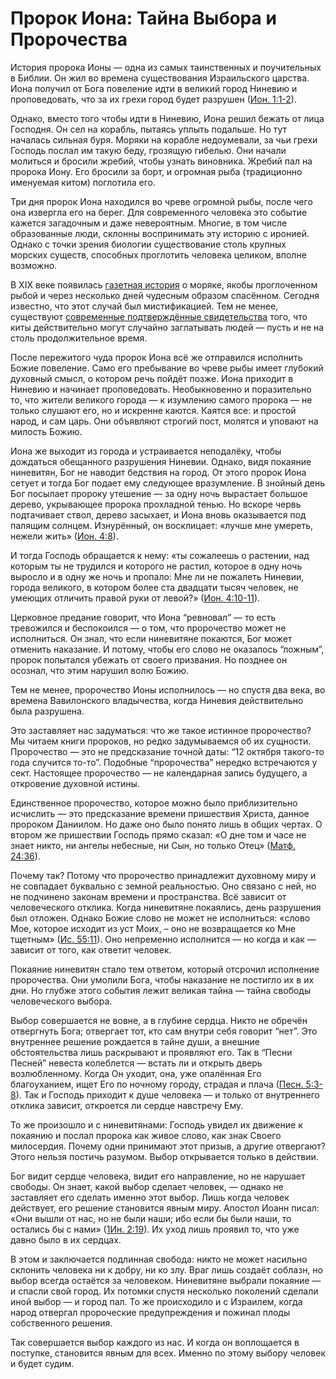 

# Пророк Иона: Тайна Выбора и Пророчества

История пророка Ионы — одна из самых таинственных и поучительных в Библии. Он жил во времена существования Израильского царства. Иона получил от Бога повеление идти в великий город Ниневию и проповедовать, что за их грехи город будет разрушен ([Ион. 1:1-2](https://azbyka.ru/biblia/?Jona.1:1-2)).

Однако, вместо того чтобы идти в Ниневию, Иона решил бежать от лица Господня. Он сел на корабль, пытаясь уплыть подальше. Но тут началась сильная буря. Моряки на корабле недоумевали, за чьи грехи Господь послал им такую беду, грозящую гибелью. Они начали молиться и бросили жребий, чтобы узнать виновника. Жребий пал на пророка Иону. Его бросили за борт, и огромная рыба (традиционно именуемая китом) поглотила его.

Три дня пророк Иона находился во чреве огромной рыбы, после чего она извергла его на берег. Для современного человека это событие кажется загадочным и даже невероятным. Многие, в том числе образованные люди, склонны воспринимать эту историю с иронией. Однако с точки зрения биологии существование столь крупных морских существ, способных проглотить человека целиком, вполне возможно.

В XIX веке появилась [газетная история](https://kulturologia.ru/blogs/020223/55400/) о моряке, якобы проглоченном рыбой и через несколько дней чудесным образом спасённом. Сегодня известно, что этот случай был мистификацией. Тем не менее, существуют [современные подтверждённые свидетельства](https://www.thenewdaily.com.au/life/science/environment/2025/02/14/whale-swallow-human) того, что киты действительно могут случайно заглатывать людей — пусть и не на столь продолжительное время.

После пережитого чуда пророк Иона всё же отправился исполнить Божие повеление. Само его пребывание во чреве рыбы имеет глубокий духовный смысл, о котором речь пойдёт позже. Иона приходит в Ниневию и начинает проповедовать. Необыкновенно и поразительно то, что жители великого города — к изумлению самого пророка — не только слушают его, но и искренне каются. Каятся все: и простой народ, и сам царь. Они объявляют строгий пост, молятся и уповают на милость Божию.

Иона же выходит из города и устраивается неподалёку, чтобы дождаться обещанного разрушения Ниневии. Однако, видя покаяние ниневитян, Бог не наводит бедствия на город. От этого пророк Иона сетует и тогда Бог подает ему следующее вразумление. В знойный день Бог посылает пророку утешение — за одну ночь вырастает большое дерево, укрывающее пророка прохладной тенью. Но вскоре червь подтачивает ствол, дерево засыхает, и Иона вновь оказывается под палящим солнцем. Изнурённый, он восклицает: «лучше мне умереть, нежели жить» ([Ион. 4:8](https://azbyka.ru/biblia/?Jona.4:8)).

И тогда Господь обращается к нему: «ты сожалеешь о растении, над которым ты не трудился и которого не растил, которое в одну ночь выросло и в одну же ночь и пропало: Мне ли не пожалеть Ниневии, города великого, в котором более ста двадцати тысяч человек, не умеющих отличить правой руки от левой?» ([Ион. 4:10-11](https://azbyka.ru/biblia/?Jona.4:10-11)).

Церковное предание говорит, что Иона “ревновал” — то есть тревожился и беспокоился — о том, что пророчество может не исполниться. Он знал, что если ниневитяне покаются, Бог может отменить наказание. И потому, чтобы его слово не оказалось “ложным”, пророк попытался убежать от своего призвания. Но позднее он осознал, что этим нарушил волю Божию.

Тем не менее, пророчество Ионы исполнилось — но спустя два века, во времена Вавилонского владычества, когда Ниневия действительно была разрушена.

Это заставляет нас задуматься: что же такое истинное пророчество? Мы читаем книги пророков, но редко задумываемся об их сущности. Пророчество — это не предсказание точной даты: “12 октября такого-то года случится то-то”. Подобные “пророчества” нередко встречаются у сект. Настоящее пророчество — не календарная запись будущего, а откровение духовной истины.

Единственное пророчество, которое можно было приблизительно исчислить — это предсказание времени пришествия Христа, данное пророком Даниилом. Но даже оно было понято лишь в общих чертах. О втором же пришествии Господь прямо сказал: «О дне том и часе не знает никто, ни ангелы небесные, ни Сын, но только Отец&raquo; ([Матф. 24:36](https://azbyka.ru/biblia/?Mt.24:36)).

Почему так? Потому что пророчество принадлежит духовному миру и не совпадает буквально с земной реальностью. Оно связано с ней, но не подчинено законам времени и пространства. Всё зависит от человеческого отклика. Когда ниневитяне покаялись, день разрушения был отложен. Однако Божие слово не может не исполниться: «слово Мое, которое исходит из уст Моих, – оно не возвращается ко Мне тщетным&raquo; ([Ис. 55:11](https://azbyka.ru/biblia/?Is.55:11)). Оно непременно исполнится — но когда и как — зависит от того, как ответит человек.

Покаяние ниневитян стало тем ответом, который отсрочил исполнение пророчества. Они умолили Бога, чтобы наказание не постигло их в их дни. Но глубже этого события лежит великая тайна — тайна свободы человеческого выбора.

Выбор совершается не вовне, а в глубине сердца. Никто не обречён отвергнуть Бога; отвергает тот, кто сам внутри себя говорит “нет”. Это внутреннее решение рождается в тайне души, а внешние обстоятельства лишь раскрывают и проявляют его. Так в “Песни Песней” невеста колеблется — встать ли и открыть дверь возлюбленному. Когда Он уходит, она, уже опалённая Его благоуханием, ищет Его по ночному городу, страдая и плача ([Песн. 5:3-8](https://azbyka.ru/biblia/?Song.5:3-8)). Так и Господь приходит к душе человека — и только от внутреннего отклика зависит, откроется ли сердце навстречу Ему.

То же произошло и с ниневитянами: Господь увидел их движение к покаянию и послал пророка как живое слово, как знак Своего милосердия. Почему одни принимают этот призыв, а другие отвергают? Этого нельзя постичь разумом. Выбор открывается только в действии.

Бог видит сердце человека, видит его направление, но не нарушает свободы. Он знает, какой выбор сделает человек, — однако не заставляет его сделать именно этот выбор. Лишь когда человек действует, его решение становится явным миру. Апостол Иоанн писал: «Они вышли от нас, но не были наши; ибо если бы были наши, то остались бы с нами&raquo; ([1Ин. 2:19](https://azbyka.ru/biblia/?1Jn.2:19)). Их уход лишь проявил то, что уже давно было в их сердцах.

В этом и заключается подлинная свобода: никто не может насильно склонить человека ни к добру, ни ко злу. Враг лишь создаёт соблазн, но выбор всегда остаётся за человеком. Ниневитяне выбрали покаяние — и спасли свой город. Их потомки спустя несколько поколений сделали иной выбор — и город пал. То же происходило и с Израилем, когда народ отвергал пророческие предупреждения и пожинал плоды собственного решения.

Так совершается выбор каждого из нас. И когда он воплощается в поступке, становится явным для всех. Именно по этому выбору человек и будет судим.

